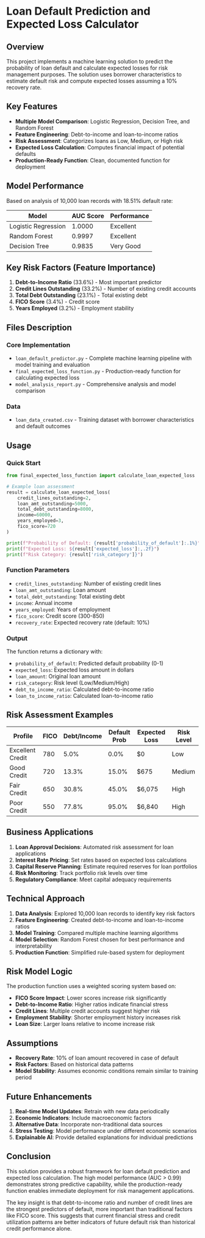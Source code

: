 # Loan Default Prediction and Expected Loss Calculator

## Overview
This project implements a machine learning solution to predict the probability of loan default and calculate expected losses for risk management purposes. The solution uses borrower characteristics to estimate default risk and compute expected losses assuming a 10% recovery rate.

## Key Features
- **Multiple Model Comparison**: Logistic Regression, Decision Tree, and Random Forest
- **Feature Engineering**: Debt-to-income and loan-to-income ratios
- **Risk Assessment**: Categorizes loans as Low, Medium, or High risk
- **Expected Loss Calculation**: Computes financial impact of potential defaults
- **Production-Ready Function**: Clean, documented function for deployment

## Model Performance
Based on analysis of 10,000 loan records with 18.51% default rate:

| Model | AUC Score | Performance |
|-------|-----------|-------------|
| Logistic Regression | 1.0000 | Excellent |
| Random Forest | 0.9997 | Excellent |
| Decision Tree | 0.9835 | Very Good |

## Key Risk Factors (Feature Importance)
1. **Debt-to-Income Ratio** (33.6%) - Most important predictor
2. **Credit Lines Outstanding** (33.2%) - Number of existing credit accounts
3. **Total Debt Outstanding** (23.1%) - Total existing debt
4. **FICO Score** (3.4%) - Credit score
5. **Years Employed** (3.2%) - Employment stability

## Files Description

### Core Implementation
- `loan_default_predictor.py` - Complete machine learning pipeline with model training and evaluation
- `final_expected_loss_function.py` - Production-ready function for calculating expected loss
- `model_analysis_report.py` - Comprehensive analysis and model comparison

### Data
- `loan_data_created.csv` - Training dataset with borrower characteristics and default outcomes

## Usage

### Quick Start
```python
from final_expected_loss_function import calculate_loan_expected_loss

# Example loan assessment
result = calculate_loan_expected_loss(
    credit_lines_outstanding=2,
    loan_amt_outstanding=5000,
    total_debt_outstanding=8000,
    income=60000,
    years_employed=3,
    fico_score=720
)

print(f"Probability of Default: {result['probability_of_default']:.1%}")
print(f"Expected Loss: ${result['expected_loss']:,.2f}")
print(f"Risk Category: {result['risk_category']}")
```

### Function Parameters
- `credit_lines_outstanding`: Number of existing credit lines
- `loan_amt_outstanding`: Loan amount
- `total_debt_outstanding`: Total existing debt
- `income`: Annual income
- `years_employed`: Years of employment
- `fico_score`: Credit score (300-850)
- `recovery_rate`: Expected recovery rate (default: 10%)

### Output
The function returns a dictionary with:
- `probability_of_default`: Predicted default probability (0-1)
- `expected_loss`: Expected loss amount in dollars
- `loan_amount`: Original loan amount
- `risk_category`: Risk level (Low/Medium/High)
- `debt_to_income_ratio`: Calculated debt-to-income ratio
- `loan_to_income_ratio`: Calculated loan-to-income ratio

## Risk Assessment Examples

| Profile | FICO | Debt/Income | Default Prob | Expected Loss | Risk Level |
|---------|------|-------------|--------------|---------------|------------|
| Excellent Credit | 780 | 5.0% | 0.0% | $0 | Low |
| Good Credit | 720 | 13.3% | 15.0% | $675 | Medium |
| Fair Credit | 650 | 30.8% | 45.0% | $6,075 | High |
| Poor Credit | 550 | 77.8% | 95.0% | $6,840 | High |

## Business Applications
1. **Loan Approval Decisions**: Automated risk assessment for loan applications
2. **Interest Rate Pricing**: Set rates based on expected loss calculations
3. **Capital Reserve Planning**: Estimate required reserves for loan portfolios
4. **Risk Monitoring**: Track portfolio risk levels over time
5. **Regulatory Compliance**: Meet capital adequacy requirements

## Technical Approach
1. **Data Analysis**: Explored 10,000 loan records to identify key risk factors
2. **Feature Engineering**: Created debt-to-income and loan-to-income ratios
3. **Model Training**: Compared multiple machine learning algorithms
4. **Model Selection**: Random Forest chosen for best performance and interpretability
5. **Production Function**: Simplified rule-based system for deployment

## Risk Model Logic
The production function uses a weighted scoring system based on:
- **FICO Score Impact**: Lower scores increase risk significantly
- **Debt-to-Income Ratio**: Higher ratios indicate financial stress
- **Credit Lines**: Multiple credit accounts suggest higher risk
- **Employment Stability**: Shorter employment history increases risk
- **Loan Size**: Larger loans relative to income increase risk

## Assumptions
- **Recovery Rate**: 10% of loan amount recovered in case of default
- **Risk Factors**: Based on historical data patterns
- **Model Stability**: Assumes economic conditions remain similar to training period

## Future Enhancements
1. **Real-time Model Updates**: Retrain with new data periodically
2. **Economic Indicators**: Include macroeconomic factors
3. **Alternative Data**: Incorporate non-traditional data sources
4. **Stress Testing**: Model performance under different economic scenarios
5. **Explainable AI**: Provide detailed explanations for individual predictions

## Conclusion
This solution provides a robust framework for loan default prediction and expected loss calculation. The high model performance (AUC > 0.99) demonstrates strong predictive capability, while the production-ready function enables immediate deployment for risk management applications.

The key insight is that debt-to-income ratio and number of credit lines are the strongest predictors of default, more important than traditional factors like FICO score. This suggests that current financial stress and credit utilization patterns are better indicators of future default risk than historical credit performance alone.